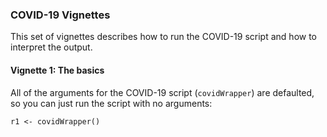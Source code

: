 ### COVID-19 Vignettes
This set of vignettes describes how to run the COVID-19 script and how to interpret the output.

#### Vignette 1: The basics
All of the arguments for the COVID-19 script (`covidWrapper`) are defaulted, so you can just run the script with no arguments:
```
r1 <- covidWrapper()
```
